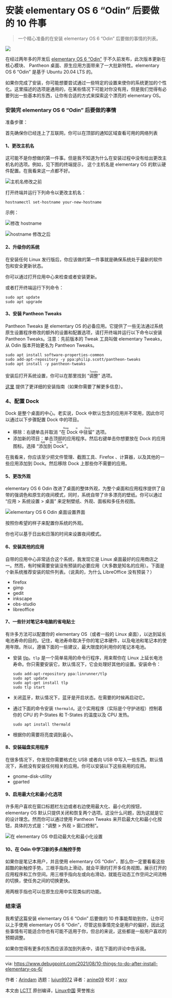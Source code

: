[#]: subject: "10 Things to Do After Installing elementary OS 6 “Odin”"
[#]: via: "https://www.debugpoint.com/2021/08/10-things-to-do-after-install-elementary-os-6/"
[#]: author: "Arindam https://www.debugpoint.com/author/admin1/"
[#]: collector: "lujun9972"
[#]: translator: "anine09"
[#]: reviewer: "wxy"
[#]: publisher: " "
[#]: url: " "

安装 elementary OS 6 “Odin” 后要做的 10 件事
======

> 一个精心准备的在安装 elementary OS 6 “Odin” 后要做的事情的列表。

![](https://img.linux.net.cn/data/attachment/album/202109/04/081345bf9co7ot40szdytg.jpg)

在经过两年多的开发后 [elementary OS 6 “Odin”][1] 于不久前发布，此次版本更新在核心模块、 Pantheon 桌面、原生应用方面带来了一大批新特性。elementary OS 6 “Odin” 是基于 Ubuntu 20.04 LTS 的。

如果你完成了安装，你可能想要尝试通过一些特定的设置来使你的系统更加的个性化。这里描述的选项是通用的，在某些情况下可能对你没有用，但是我们觉得有必要列出一些基本的东西，让你有合适的方式来探索这个漂亮的 elementary OS。

### 安装完 elementary OS 6 “Odin” 后要做的事情

准备步骤：

首先确保你已经连上了互联网，你可以在顶部的通知区域查看可用的网络列表

#### 1、更改主机名

这可能不是你想做的第一件事。但是我不知道为什么在安装过程中没有给出更改主机名的选项。例如，见下图的终端提示， 这个主机名是 elementary OS 的默认硬件配置。在我看来这一点都不好。

![主机名修改之前][2]

打开终端并运行下列命令以更改主机名：

```
hostnamectl set-hostname your-new-hostname
```

示例：

![修改 hostname][3]

![hostname 修改之后][4]

#### 2、升级你的系统

在安装任何 Linux 发行版后，你应该做的第一件事就是确保系统处于最新的软件包和安全更新状态。

你可以通过打开应用中心来检查或者安装更新。

或者打开终端运行下列命令：

```
sudo apt update
sudo apt upgrade
```

#### 3、安装 Pantheon Tweaks

Pantheon Tweaks 是 elementary OS 的必备应用。它提供了一些无法通过系统原生设置程序修改的额外的设置和配置选项，请打开终端并运行以下命令以安装 Pantheon Tweaks。注意：先前版本的 Tweak 工具叫做 elementary Tweaks，从 Odin 版本开始更名为 Pantheon Tweaks。

```
sudo apt install software-properties-common
sudo add-apt-repository -y ppa:philip.scott/pantheon-tweaks
sudo apt install -y pantheon-tweaks
```

安装后打开系统设置，你可以在那里找到 “<ruby>调整<rt>Tweaks</rt></ruby>” 选项。

[这里][5] 提供了更详细的安装指南（如果你需要了解更多信息）。

### 4、配置 Dock

Dock 是整个桌面的中心。老实说，Dock 中默认包含的应用并不常用，因此你可以通过以下步骤配置 Dock 中的项目。

  * 移除：右键单击并取消 “<ruby>在 Dock 中驻留<rt>Keep in Dock</rt></ruby>” 选项。
  * 添加新的项目：单击顶部的应用程序。然后右键单击你想要放在 Dock 的应用图标。选择 “<ruby>添加到 Dock<rt>Add to Dock</rt></ruby>”。

在我看来，你应该至少把文件管理、截图工具、Firefox 、计算器，以及其他的一些应用添加到 Dock。然后移除 Dock 上那些你不需要的应用。

#### 5、更改外观

elementary OS 6 Odin 改进了桌面的整体外观，为整个桌面和应用程序提供了自带的强调色和原生的夜间模式，同时，系统自带了许多漂亮的壁纸。你可以通过 “应用 > 系统设置 > 桌面” 来定制壁纸、外观、面板和多任务视图。

![elementary OS 6 Odin 桌面设置界面][6]

按照你希望的样子来配置你系统的外观。

你也可以基于日出和日落的时间来设置夜间模式。

#### 6、安装其他的应用

自带的应用中心非常适合这个系统，我发现它是 Linux 桌面最好的应用商店之一。然而，有时候需要安装没有预装的必要应用（大多数是知名的应用）。下面是个新系统推荐安装的软件列表。（说真的，为什么 LibreOffice 没有预装？）

  * firefox
  * gimp
  * gedit
  * inkscape
  * obs-studio
  * libreoffice

#### 7、一些针对笔记本电脑的省电贴士

有许多方法可以配置你的 elementary OS（或者一般的 Linux 桌面），以达到延长电池寿命的目的。记住，电池寿命取决于你的笔记本硬件，以及电池和笔记本的使用年限。所以，遵循下面的一些建议，最大限度的利用你的笔记本电池。

  * 安装 [tlp][8]。`tlp` 是一个简单易用的命令行程序，用来帮你在 Linux 上延长电池寿命。你只需要安装它，默认情况下，它会处理好其他的设置。安装命令：

    ```
    sudo add-apt-repository ppa:linrunner/tlp
    sudo apt update
    sudo apt-get install tlp
    sudo tlp start
    ```

  * 关闭蓝牙，默认情况下，蓝牙是开启状态。在需要的时候再启动它。

  * 通过下面的命令安装 `thermald`。这个实用程序（实际是个守护进程）控制着你的 CPU 的 P-States 和 T-States 的温度以及 CPU 发热。

    ```
    sudo apt install thermald
    ```

  * 根据你的需要将亮度调到最小。

#### 8、安装磁盘实用程序

在很多情况下，你发现你需要格式化 USB 或者向 USB 中写入一些东西。默认情况下，系统没有安装任何相关的应用。你可以安装以下这些易用的应用。

  * gnome-disk-utility
  * gparted

#### 9、启用最大化和最小化选项

许多用户喜欢在窗口标题栏左边或者右边使用最大化、最小化的按钮，elementary OS 默认只提供关闭和恢复两个选项。这没什么问题，因为这就是它的设计理念。然而你可以通过使用 Pantheon Tweaks 来开启最大化和最小化按钮，具体的方式是：“调整 > 外观 > 窗口控制”。

![在 elementary OS 中启动最大化和最小化设置][9]

#### 10、在 Odin 中学习新的多点触控手势

如果你是笔记本用户，并且使用 elementary OS “Odin”，那么你一定要看看这些超酷的新触控手势。三根手指向上滑动，就会平滑的打开多任务视图，展示打开的应用程序和工作空间。用三根手指向左或向右滑动，就能在动态工作空间之间流畅的切换，使任务之间的切换更快。

用两根手指也可以在原生应用中实现类似的功能。

### 结束语

我希望这篇安装 elementary OS 6 “Odin” 后要做的 10 件事能帮助到你，让你可以上手使用 elementary OS 6 “Odin”，尽管这些事情完全是用户的偏好，因此这些事情有可能适合你也有可能不适用于你，但总的来说，这些都是一般用户喜欢的预期调整。

如果你觉得有更多的东西应该添加到列表中，请在下面的评论中告诉我。

--------------------------------------------------------------------------------

via: https://www.debugpoint.com/2021/08/10-things-to-do-after-install-elementary-os-6/

作者：[Arindam][a]
选题：[lujun9972][b]
译者：[anine09](https://github.com/anine09)
校对：[wxy](https://github.com/wxy)

本文由 [LCTT](https://github.com/LCTT/TranslateProject) 原创编译，[Linux中国](https://linux.cn/) 荣誉推出

[a]: https://www.debugpoint.com/author/admin1/
[b]: https://github.com/lujun9972
[1]: https://www.debugpoint.com/2021/08/elementary-os-6/
[2]: https://www.debugpoint.com/blog/wp-content/uploads/2021/08/hostname-change-before.jpeg
[3]: https://www.debugpoint.com/blog/wp-content/uploads/2021/08/changing-hostname.jpeg
[4]: https://www.debugpoint.com/blog/wp-content/uploads/2021/08/changed-hostname.jpeg
[5]: https://www.debugpoint.com/2021/07/elementary-tweaks-install/
[6]: https://www.debugpoint.com/blog/wp-content/uploads/2021/08/elementary-OS-6-Odin-settings-window-Desktop.jpeg
[7]: https://www.debugpoint.com/2020/09/elementary-os-6-odin-new-features-release-date/
[8]: https://linrunner.de/tlp/
[9]: https://www.debugpoint.com/blog/wp-content/uploads/2021/08/enable-minimize-maximize-buttons-elementary-OS-1024x501.png

